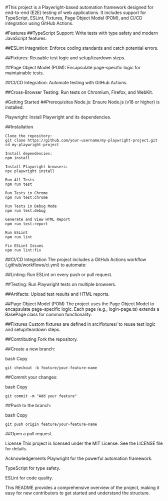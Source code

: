 #This project is a Playwright-based automation framework designed for end-to-end (E2E) testing of web applications. It includes support for TypeScript, ESLint, Fixtures, Page Object Model (POM), and CI/CD integration using GitHub Actions.

#Features
##TypeScript Support: Write tests with type safety and modern JavaScript features.

##ESLint Integration: Enforce coding standards and catch potential errors.

##Fixtures: Reusable test logic and setup/teardown steps.

##Page Object Model (POM): Encapsulate page-specific logic for maintainable tests.

##CI/CD Integration: Automate testing with GitHub Actions.

##Cross-Browser Testing: Run tests on Chromium, Firefox, and WebKit.

#Getting Started
##Prerequisites
Node.js: Ensure Node.js (v18 or higher) is installed.

Playwright: Install Playwright and its dependencies.

##Installation
```
Clone the repository:
git clone https://github.com/your-username/my-playwright-project.git
cd my-playwright-project

Install dependencies:
npm install

Install Playwright browsers:
npx playwright install

Run All Tests
npm run test

Run Tests in Chrome
npm run test:chrome

Run Tests in Debug Mode
npm run test:debug

Generate and View HTML Report
npm run test:report

Run ESLint
npm run lint

Fix ESLint Issues
npm run lint:fix
```

##CI/CD Integration
The project includes a GitHub Actions workflow (.github/workflows/ci.yml) to automate:

##Linting: Run ESLint on every push or pull request.

##Testing: Run Playwright tests on multiple browsers.

##Artifacts: Upload test results and HTML reports.

##Page Object Model (POM)
The project uses the Page Object Model to encapsulate page-specific logic. Each page (e.g., login-page.ts) extends a BasePage class for common functionality.

##Fixtures
Custom fixtures are defined in src/fixtures/ to reuse test logic and setup/teardown steps.

##Contributing
Fork the repository.

##Create a new branch:

bash
Copy
```
git checkout -b feature/your-feature-name
```

##Commit your changes:

bash
Copy
```
git commit -m "Add your feature"
```

##Push to the branch:

bash
Copy
```
git push origin feature/your-feature-name
```

##Open a pull request.

License
This project is licensed under the MIT License. See the LICENSE file for details.

Acknowledgements
Playwright for the powerful automation framework.

TypeScript for type safety.

ESLint for code quality.

This README provides a comprehensive overview of the project, making it easy for new contributors to get started and understand the structure.
